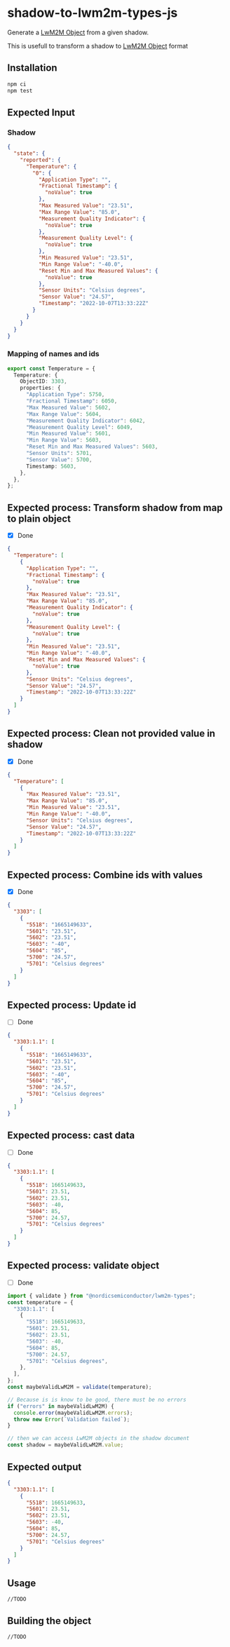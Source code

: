 # shadow-to-lwm2m-types-js

Generate a [LwM2M Object](https://github.com/NordicSemiconductor/lwm2m-types-js) from a given shadow.

This is usefull to transform a shadow to [LwM2M Object](https://github.com/NordicSemiconductor/lwm2m-types-js) format

## Installation

```bash
npm ci
npm test
```

## Expected Input

### Shadow

```json
{
  "state": {
    "reported": {
      "Temperature": {
        "0": {
          "Application Type": "",
          "Fractional Timestamp": {
            "noValue": true
          },
          "Max Measured Value": "23.51",
          "Max Range Value": "85.0",
          "Measurement Quality Indicator": {
            "noValue": true
          },
          "Measurement Quality Level": {
            "noValue": true
          },
          "Min Measured Value": "23.51",
          "Min Range Value": "-40.0",
          "Reset Min and Max Measured Values": {
            "noValue": true
          },
          "Sensor Units": "Celsius degrees",
          "Sensor Value": "24.57",
          "Timestamp": "2022-10-07T13:33:22Z"
        }
      }
    }
  }
}
```

### Mapping of names and ids

```typescript
export const Temperature = {
  Temperature: {
    ObjectID: 3303,
    properties: {
      "Application Type": 5750,
      "Fractional Timestamp": 6050,
      "Max Measured Value": 5602,
      "Max Range Value": 5604,
      "Measurement Quality Indicator": 6042,
      "Measurement Quality Level": 6049,
      "Min Measured Value": 5601,
      "Min Range Value": 5603,
      "Reset Min and Max Measured Values": 5603,
      "Sensor Units": 5701,
      "Sensor Value": 5700,
      Timestamp: 5603,
    },
  },
};
```

## Expected process: Transform shadow from map to plain object
- [x] Done

```json
{
  "Temperature": [
    {
      "Application Type": "",
      "Fractional Timestamp": {
        "noValue": true
      },
      "Max Measured Value": "23.51",
      "Max Range Value": "85.0",
      "Measurement Quality Indicator": {
        "noValue": true
      },
      "Measurement Quality Level": {
        "noValue": true
      },
      "Min Measured Value": "23.51",
      "Min Range Value": "-40.0",
      "Reset Min and Max Measured Values": {
        "noValue": true
      },
      "Sensor Units": "Celsius degrees",
      "Sensor Value": "24.57",
      "Timestamp": "2022-10-07T13:33:22Z"
    }
  ]
}
```

## Expected process: Clean not provided value in shadow
- [x] Done

```json
{
  "Temperature": [
    {
      "Max Measured Value": "23.51",
      "Max Range Value": "85.0",
      "Min Measured Value": "23.51",
      "Min Range Value": "-40.0",
      "Sensor Units": "Celsius degrees",
      "Sensor Value": "24.57",
      "Timestamp": "2022-10-07T13:33:22Z"
    }
  ]
}
```

## Expected process: Combine ids with values
- [x] Done

```json
{
  "3303": [
    {
      "5518": "1665149633",
      "5601": "23.51",
      "5602": "23.51",
      "5603": "-40",
      "5604": "85",
      "5700": "24.57",
      "5701": "Celsius degrees"
    }
  ]
}
```

## Expected process: Update id
- [ ] Done

```json
{
  "3303:1.1": [
    {
      "5518": "1665149633",
      "5601": "23.51",
      "5602": "23.51",
      "5603": "-40",
      "5604": "85",
      "5700": "24.57",
      "5701": "Celsius degrees"
    }
  ]
}
```

## Expected process: cast data
- [ ] Done

```json
{
  "3303:1.1": [
    {
      "5518": 1665149633,
      "5601": 23.51,
      "5602": 23.51,
      "5603": -40,
      "5604": 85,
      "5700": 24.57,
      "5701": "Celsius degrees"
    }
  ]
}
```

## Expected process: validate object
- [ ] Done

```typescript
import { validate } from "@nordicsemiconductor/lwm2m-types";
const temperature = {
  "3303:1.1": [
    {
      "5518": 1665149633,
      "5601": 23.51,
      "5602": 23.51,
      "5603": -40,
      "5604": 85,
      "5700": 24.57,
      "5701": "Celsius degrees",
    },
  ],
};
const maybeValidLwM2M = validate(temperature);

// Because is is know to be good, there must be no errors
if ("errors" in maybeValidLwM2M) {
  console.error(maybeValidLwM2M.errors);
  throw new Error(`Validation failed`);
}

// then we can access LwM2M objects in the shadow document
const shadow = maybeValidLwM2M.value;
```

## Expected output

```json
{
  "3303:1.1": [
    {
      "5518": 1665149633,
      "5601": 23.51,
      "5602": 23.51,
      "5603": -40,
      "5604": 85,
      "5700": 24.57,
      "5701": "Celsius degrees"
    }
  ]
}
```

## Usage

```
//TODO
```

## Building the object

```
//TODO
```
